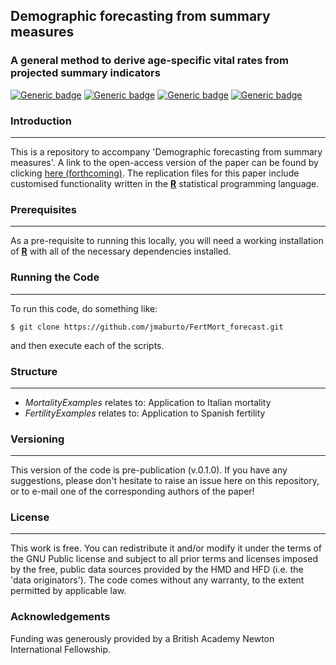 
## Demographic forecasting from summary measures 
### A general method to derive age-specific vital rates from projected summary indicators

[![Generic badge](https://img.shields.io/badge/R-4.0.4-orange.svg)](https://shields.io/)
[![Generic badge](https://img.shields.io/badge/License-GNU-<green>.svg)](https://shields.io/)
[![Generic badge](https://img.shields.io/badge/Maintained-Yes-red.svg)](https://shields.io/)
[![Generic badge](https://img.shields.io/badge/BuildPassing-Yes-purple.svg)](https://shields.io/)

### Introduction
------------

This is a repository to accompany 'Demographic forecasting from summary measures'. A link to the open-access version of the paper can be found by clicking 
[here (forthcoming)](www.google.com). The replication files for this paper include customised functionality written in the [**R**](https://www.r-project.org/) statistical programming language.

### Prerequisites
------------

As a pre-requisite to running this locally, you will need a working installation of [**R**](https://www.r-project.org/) with all of the necessary dependencies installed. 

### Running the Code
------------

To run this code, do something like:

```console
$ git clone https://github.com/jmaburto/FertMort_forecast.git
```

and then execute each of the scripts.

### Structure
----------------

* _MortalityExamples_ relates to: Application to Italian mortality
* _FertilityExamples_ relates to: Application to Spanish fertility


### Versioning
------------

This version of the code is pre-publication (v.0.1.0). If you have any suggestions, please don't hesitate to raise an issue here on this repository, or to e-mail one of the corresponding authors of the paper!

### License
------------

This work is free. You can redistribute it and/or modify it under the terms of the GNU Public license and subject to all prior terms and licenses imposed by the free, public data sources provided by the HMD and HFD (i.e. the 'data originators'). 
The code comes without any warranty, to the extent permitted by applicable law.

### Acknowledgements

 Funding was generously provided by a British Academy Newton International Fellowship.